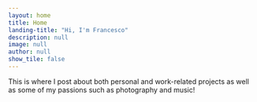 ```yaml
---
layout: home
title: Home
landing-title: "Hi, I'm Francesco"
description: null
image: null
author: null
show_tile: false
---
```


This is where I post about both personal and work-related projects as well as some of my passions such as photography and music!